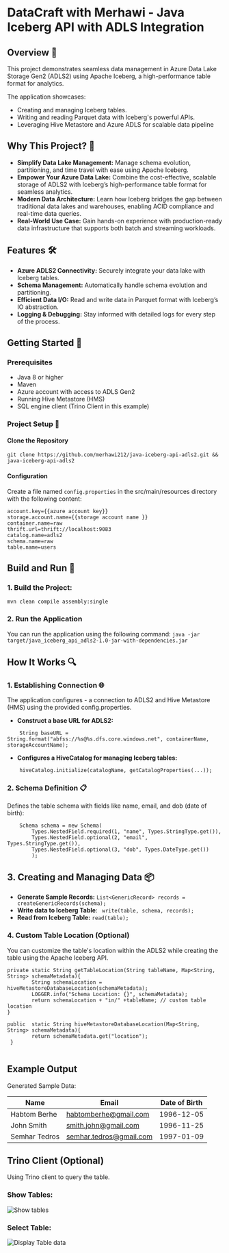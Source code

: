 

# DataCraft with Merhawi - Java Iceberg API with ADLS Integration

## Overview 🌟
This project demonstrates seamless data management in Azure Data Lake Storage Gen2 (ADLS2) using Apache Iceberg, a high-performance table format for analytics.

The application showcases:
- Creating and managing Iceberg tables.
- Writing and reading Parquet data with Iceberg's powerful APIs.
- Leveraging Hive Metastore and Azure ADLS for scalable data pipeline

## Why This Project? 🧐
- **Simplify Data Lake Management:** Manage schema evolution, partitioning, and time travel with ease using Apache Iceberg. 
- **Empower Your Azure Data Lake:** Combine the cost-effective, scalable storage of ADLS2 with Iceberg’s high-performance table format for seamless analytics. 
- **Modern Data Architecture:** Learn how Iceberg bridges the gap between traditional data lakes and warehouses, enabling ACID compliance and real-time data queries. 
- **Real-World Use Case:** Gain hands-on experience with production-ready data infrastructure that supports both batch and streaming workloads.


## Features 🛠️
- **Azure ADLS2 Connectivity:** Securely integrate your data lake with Iceberg tables.
- **Schema Management:** Automatically handle schema evolution and partitioning.
- **Efficient Data I/O:** Read and write data in Parquet format with Iceberg’s IO abstraction.
- **Logging & Debugging:** Stay informed with detailed logs for every step of the process.

## Getting Started 🚀

### Prerequisites

- Java 8 or higher
- Maven
- Azure account with access to ADLS Gen2
- Running Hive Metastore (HMS)
- SQL engine client (Trino Client in this example) 

### Project Setup 🔧

#### Clone the Repository

```git clone https://github.com/merhawi212/java-iceberg-api-adls2.git && java-iceberg-api-adls2```

#### Configuration
Create a file named ``config.properties`` in the src/main/resources directory with the following content:

```
account.key={{azure account key}}
storage.account.name={{storage account name }}
container.name=raw
thrift.url=thrift://localhost:9083
catalog.name=adls2
schema.name=raw
table.name=users
```

## Build and Run 🚦
### 1.  Build the Project:
```mvn clean compile assembly:single ```
### 2. Run the Application
You can run the application using the following command:
```java -jar target/java_iceberg_api_adls2-1.0-jar-with-dependencies.jar ```

## How It Works 🔍

### 1. Establishing Connection 🌐
The application configures - a connection to ADLS2 and Hive Metastore (HMS) using the provided config.properties.
- **Construct a base URL for ADLS2:**
```
    String baseURL = String.format("abfss://%s@%s.dfs.core.windows.net", containerName, storageAccountName); 
```

- **Configures a HiveCatalog for managing Iceberg tables:**
```
    hiveCatalog.initialize(catalogName, getCatalogProperties(...));
```

### 2. Schema Definition 📋
Defines the table schema with fields like name, email, and dob (date of birth):

```
    Schema schema = new Schema(
        Types.NestedField.required(1, "name", Types.StringType.get()),
        Types.NestedField.optional(2, "email", Types.StringType.get()),
        Types.NestedField.optional(3, "dob", Types.DateType.get())
        );
```
## 3. Creating and Managing Data 📦
- **Generate Sample Records:**
``
    List<GenericRecord> records = createGenericRecords(schema);
  ``
- **Write data to Iceberg Table**:
``  write(table, schema, records);
``
- **Read from Iceberg Table:**
``
  read(table);
``

### 4. Custom Table Location (Optional) 
You can customize the table's location within the ADLS2 while creating the table using the Apache Iceberg API.
```
private static String getTableLocation(String tableName, Map<String, String> schemaMetadata){
        String schemaLocation = hiveMetastoreDatabaseLocation(schemaMetadata);
        LOGGER.info("Schema Location: {}", schemaMetadata);
        return schemaLocation + "in/" +tableName; // custom table location
}
  
public  static String hiveMetastoreDatabaseLocation(Map<String, String> schemaMetadata){
        return schemaMetadata.get("location");
 }
    
  ```
## Example Output
Generated Sample Data:

| **Name**        |   **Email**	            | **Date of Birth** |
|-----------------|-------------------------|-------------------|
| Habtom Berhe    | habtomberhe@gmail.com   |	1996-12-05      |
| John Smith	  | smith.john@gmail.com    |	1996-11-25      |
| Semhar Tedros	  | semhar.tedros@gmail.com |	1997-01-09      |

## Trino Client (Optional)
Using Trino client to query the table.

### Show Tables:
![Show tables](images/show_tables.png)

### Select Table:

![Display Table data](images/user_table_records.png)
